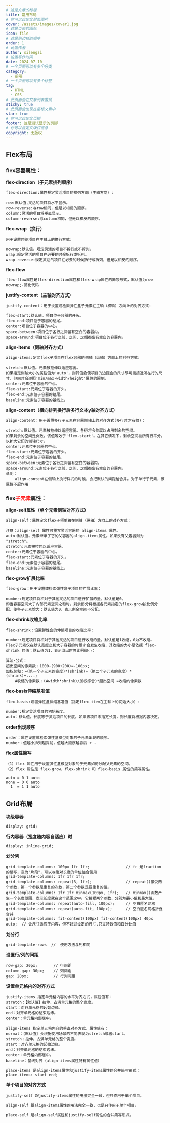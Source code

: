 ```yaml
---
# 这是文章的标题
title: 常用布局
# 你可以自定义封面图片
cover: /assets/images/cover1.jpg
# 这是页面的图标
icon: file
# 这是侧边栏的顺序
order: 1
# 设置作者
author: silengzi
# 设置写作时间
date: 2024-07-10
# 一个页面可以有多个分类
category:
  - 前端
# 一个页面可以有多个标签
tag:
  - HTML
  - CSS
# 此页面会在文章列表置顶
sticky: true
# 此页面会出现在星标文章中
star: true
# 你可以自定义页脚
footer: 这是测试显示的页脚
# 你可以自定义版权信息
copyright: 无版权
---
```


<!-- more -->

## Flex布局

### flex容器属性：

**flex-direction（子元素排列顺序）**

```
flex-direction:属性规定灵活项目的排列方向（主轴方向）:

row:默认值,灵活的项目将水平显示。
row-reverse:与row相同，但是以相反的顺序。
column:灵活的项目将垂直显示。
column-reverse:与column相同，但是以相反的顺序。
```

**flex-wrap（换行）**

```
用于设置伸缩项目在主轴上的换行方式:

nowrap:默认值。规定灵活的项目不拆行或不拆列。
wrap:规定灵活的项目在必要的时候拆行或拆列。
wrap-reverse:规定灵活的项目在必要的时候拆行或拆列，但是以相反的顺序。
```

**flex-flow**

```
flex-flow属性是flex-direction属性和flex-wrap属性的简写形式，默认值为row nowrap;-简化代码
```

**justify-content（主轴对齐方式）**

```
justify-content：用于设置或检索弹性盒子元素在主轴（横轴）方向上的对齐方式:

flex-start:默认值。项目位于容器的开头。	
flex-end:项目位于容器的结尾。	
center:项目位于容器的中心。	
space-between:项目位于各行之间留有空白的容器内。
space-around:项目位于各行之前、之间、之后都留有空白的容器内。
```

**align-items（侧轴对齐方式）**

```
align-items:定义flex子项目在flex容器的侧轴（纵轴）方向上的对齐方式:

stretch:默认值。元素被拉伸以适应容器。
如果指定侧轴大小的属性值为'auto'，则其值会使项目的边距盒的尺寸尽可能接近所在行的尺寸，但同时会遵照'min/max-width/height'属性的限制。
center:元素位于容器的中心。
flex-start:元素位于容器的开头。
flex-end:元素位于容器的结尾。
baseline:元素位于容器的基线上。
```

**align-content（横向排列换行后多行文本y轴对齐方式）**

```
align-content：用于设置多行子元素在容器侧轴上的对齐方式(多行时才有效)；

stretch:默认值。元素被拉伸以适应容器。各行将会伸展以占用剩余的空间。
如果剩余的空间是负数，该值等效于'flex-start'。在其它情况下，剩余空间被所有行平分，以扩大它们的侧轴尺寸。
center:元素位于容器的中心。
flex-start:元素位于容器的开头。
flex-end:元素位于容器的结尾。
space-between:元素位于各行之间留有空白的容器内。
space-around:元素位于各行之前、之间、之后都留有空白的容器内。
说明：
    align-content在侧轴上执行样式的时候，会把默认的间距给合并。对于单行子元素，该属性不起作用
```

### flex<span style="color: red;">子元素</span>属性：

**align-self属性（单个元素侧轴对齐方式）**

```
align-self：属性定义flex子项单独在侧轴（纵轴）方向上的对齐方式:

注意：align-self 属性可重写灵活容器的 align-items 属性。
auto:默认值。元素继承了它的父容器的align-items属性。如果没有父容器则为 "stretch"。	
stretch:元素被拉伸以适应容器。
center:元素位于容器的中心。
flex-start:元素位于容器的开头。
flex-end:元素位于容器的结尾。
baseline:元素位于容器的基线上。
```

**flex-grow扩展比率**

```
flex-grow：用于设置或检索弹性盒子项目的扩展比率；      

number:规定项目将相对于其他灵活的项目进行扩展的量。默认值是0。
即当容器空间大于内部元素空间之和时，剩余部分将根据各元素指定的flex-grow按比例分配，使各子元素增大；默认值为0，表示剩余空间不分配。
```

**flex-shrink收缩比率**

```
flex-shrink：设置弹性盒的伸缩项目的收缩比率:

number:规定项目将相对于其他灵活的项目进行收缩的量。默认值是1收缩，0为不收缩。
Flex子元素仅在默认宽度之和大于容器的时候才会发生收缩，其收缩的大小是依据 flex-shrink 的值；默认值为1，表示溢出时等比例缩小；

算法-公式：
超出空间的像素数：1000-(900+200)=-100px; 
加权总和：=(第一个子元素的宽度)*(shrink)+（第二个子元素的宽度）*   (shrink)+....; 
    A收缩的像素数：(Awidth*shrink)/加权综合)*超出空间 =收缩的像素数 
```

**flex-basis伸缩基准值**

```
flex-basis:设置弹性盒伸缩基准值（指定flex-item在主轴上的初始大小）:

number:规定灵活项目的初始长度。
auto：默认值。长度等于灵活项目的长度。如果该项目未指定长度，则长度将根据内容决定。
```

**order出现顺序**

```
order：属性设置或检索弹性盒模型对象的子元素出现的順序。
number：值越小排列越靠前，值越大顺序越靠后 + -
```

**flex属性简写**

```
（1）flex 属性用于设置弹性盒模型对象的子元素如何分配父元素的空间。
（2）flex 属性是 flex-grow、flex-shrink 和 flex-basis 属性的简写属性。

auto = 0 1 auto
none = 0 0 auto
  1  = 1 1 auto
```

## Grid布局

**块级容器**

```
display: grid;
```

**行内容器（宽度随内容自适应）时**

```
display: inline-grid;
```

**划分列**

```
grid-template-columns: 100px 1fr 1fr;                // fr 是fraction 的缩写，意为"片段"，可以与绝对长度的单位结合使用
grid-template-columns: 1fr 1fr 1fr;
grid-template-columns: repeat(3, 1fr);               // repeat()接受两个参数，第一个参数是重复的次数，第二个参数是要重复的值。
grid-template-columns: 1fr 1fr minmax(100px, 1fr);   // minmax()函数产生一个长度范围，表示长度就在这个范围之中。它接受两个参数，分别为最小值和最大值。
grid-template-columns: repeat(auto-fill, 100px);     // 空白匿名网格
grid-template-columns: repeat(auto-fit, 100px);      // 空白匿名网格折叠合并
grid-template-columns: fit-content(100px) fit-content(100px) 40px auto;  // 让尺寸适应于内容，但不超过设定的尺寸,只支持数值和百分比值
```

**划分行**

```
grid-template-rows  //  使用方法与列相同
```

**设置行/列的间距**

```
row-gap: 20px;       // 行间距
column-gap: 30px;    // 列间距
gap: 20px;           // 行列间距
```

**设置单元格内的对齐方式**

```
justify-items 指定单元格内容的水平对齐方式，属性值有：
stretch：【默认值】拉伸，占满单元格的整个宽度。
start：对齐单元格的起始边缘。
end：对齐单元格的结束边缘。
center：单元格内部居中。

align-items 指定单元格内容的垂直对齐方式，属性值有：
normal：【默认值】会根据使用场景的不同表现为stretch或者start。
stretch：拉伸，占满单元格的整个宽度。
start：对齐单元格的起始边缘。
end：对齐单元格的结束边缘。
center：单元格内部居中。
baseline：基线对齐（align-items属性特有属性值）

place-items 是align-items属性和justify-items属性的合并简写形式：
place-items: start end;
```

**单个项目的对齐方式**

```
justify-self 跟justify-items属性的用法完全一致，但只作用于单个项目。

align-self 跟align-items属性的用法完全一致，也是只作用于单个项目。

place-self 是align-self属性和justify-self属性的合并简写形式。
```

